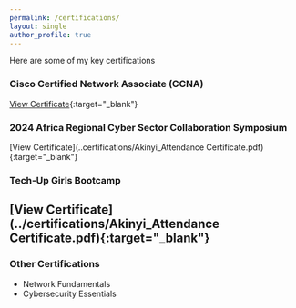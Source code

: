 ```yaml
---
permalink: /certifications/
layout: single
author_profile: true
---
```

Here are some of my key certifications

### Cisco Certified Network Associate (CCNA)
[View Certificate](../certifications/CCNA-_Enterprise_Networking-_Security-_and_Automation_certificate_akinyimarierose-gmail-com.pdf){:target="_blank"}
### 2024 Africa Regional Cyber Sector Collaboration Symposium 
[View Certificate](..certifications/Akinyi_Attendance Certificate.pdf){:target="_blank"}
### Tech-Up Girls Bootcamp
[View Certificate](../certifications/Akinyi_Attendance Certificate.pdf){:target="_blank"}
---

### Other Certifications
- Network Fundamentals
- Cybersecurity Essentials
